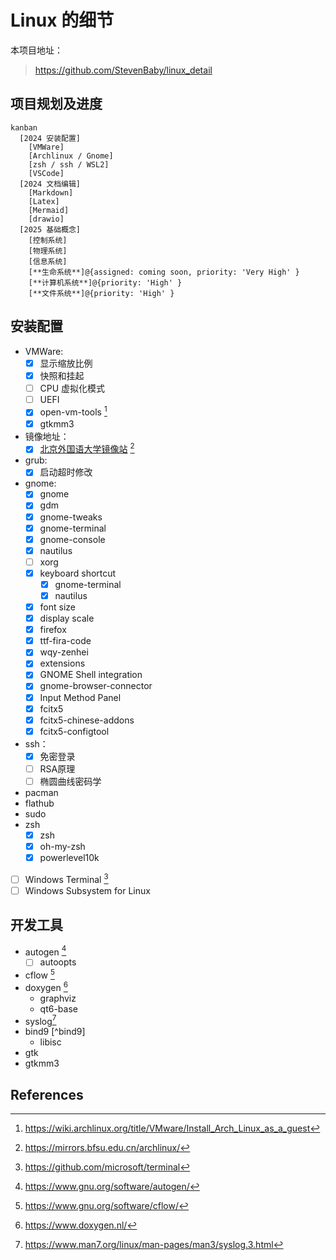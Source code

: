 # Linux 的细节

本项目地址：

> https://github.com/StevenBaby/linux_detail

## 项目规划及进度

```mermaid
kanban
  [2024 安装配置]
    [VMWare]
    [Archlinux / Gnome]
    [zsh / ssh / WSL2]
    [VSCode]
  [2024 文档编辑]
    [Markdown]
    [Latex]
    [Mermaid]
    [drawio]
  [2025 基础概念]
    [控制系统]
    [物理系统]
    [信息系统]
    [**生命系统**]@{assigned: coming soon, priority: 'Very High' }
    [**计算机系统**]@{priority: 'High' }
    [**文件系统**]@{priority: 'High' }
```

## 安装配置
- VMWare:
    - [x] 显示缩放比例
    - [x] 快照和挂起
    - [ ] CPU 虚拟化模式
    - [ ] UEFI
    - [x] open-vm-tools [^vm-tools]
    - [x] gtkmm3
- 镜像地址：
    - [x] [北京外国语大学镜像站](https://mirrors.bfsu.edu.cn/archlinux/) [^bfsu_mirrors]
- grub:
    - [x] 启动超时修改
- gnome:
    - [x] gnome
    - [x] gdm
    - [x] gnome-tweaks
    - [x] gnome-terminal
    - [x] gnome-console
    - [x] nautilus
    - [ ] xorg
    - [x] keyboard shortcut
        - [x] gnome-terminal
        - [x] nautilus
    - [x] font size
    - [x] display scale
    - [x] firefox
    - [x] ttf-fira-code
    - [x] wqy-zenhei
    - [x] extensions
    - [x] GNOME Shell integration
    - [x] gnome-browser-connector
    - [x] Input Method Panel
    - [x] fcitx5
    - [x] fcitx5-chinese-addons
    - [x] fcitx5-configtool
- ssh：
    - [x] 免密登录
    - [ ] RSA原理
    - [ ] 椭圆曲线密码学
- pacman
- flathub
- sudo
- zsh
    - [x] zsh
    - [x] oh-my-zsh
    - [x] powerlevel10k
- [ ] Windows Terminal [^windows-terminal]
- [ ] Windows Subsystem for Linux

## 开发工具

- autogen [^autogen]
    - [ ] autoopts
- cflow [^cflow]
- doxygen [^doxygen]
    - graphviz
    - qt6-base
- syslog[^syslog]
- bind9 [^bind9]
    - libisc
- gtk
- gtkmm3

## References

[^bfsu_mirrors]: https://mirrors.bfsu.edu.cn/archlinux/
[^windows-terminal]: https://github.com/microsoft/terminal
[^vm-tools]: https://wiki.archlinux.org/title/VMware/Install_Arch_Linux_as_a_guest
[^cflow]: https://www.gnu.org/software/cflow/
[^doxygen]: https://www.doxygen.nl/
[^autogen]: https://www.gnu.org/software/autogen/
[^syslog]: https://www.man7.org/linux/man-pages/man3/syslog.3.html
[^bind]: https://gitlab.isc.org/isc-projects/bind9
